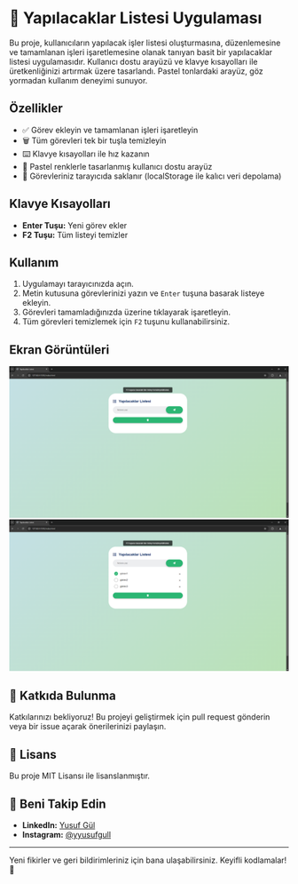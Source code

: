 # 🌿 Yapılacaklar Listesi Uygulaması

Bu proje, kullanıcıların yapılacak işler listesi oluşturmasına, düzenlemesine ve tamamlanan işleri işaretlemesine olanak tanıyan basit bir yapılacaklar listesi uygulamasıdır. Kullanıcı dostu arayüzü ve klavye kısayolları ile üretkenliğinizi artırmak üzere tasarlandı. Pastel tonlardaki arayüz, göz yormadan kullanım deneyimi sunuyor.

## Özellikler

- ✅ Görev ekleyin ve tamamlanan işleri işaretleyin
- 🗑️ Tüm görevleri tek bir tuşla temizleyin
- ⌨️ Klavye kısayolları ile hız kazanın
- 🎨 Pastel renklerle tasarlanmış kullanıcı dostu arayüz
- 💾 Görevleriniz tarayıcıda saklanır (localStorage ile kalıcı veri depolama)

## Klavye Kısayolları

- **Enter Tuşu:** Yeni görev ekler
- **F2 Tuşu:** Tüm listeyi temizler

## Kullanım

1. Uygulamayı tarayıcınızda açın.
2. Metin kutusuna görevlerinizi yazın ve `Enter` tuşuna basarak listeye ekleyin.
3. Görevleri tamamladığınızda üzerine tıklayarak işaretleyin.
4. Tüm görevleri temizlemek için `F2` tuşunu kullanabilirsiniz.

## Ekran Görüntüleri

![Yapılacaklar Listesi Ekran Görüntüsü](images/sc1.PNG)
![Yapılacaklar Listesi Ekran Görüntüsü](images/sc2.PNG)

## 🤝 Katkıda Bulunma

Katkılarınızı bekliyoruz! Bu projeyi geliştirmek için pull request gönderin veya bir issue açarak önerilerinizi paylaşın.


## 📝 Lisans

Bu proje MIT Lisansı ile lisanslanmıştır.

## 📱 Beni Takip Edin

- **LinkedIn:** [Yusuf Gül](https://www.linkedin.com/in/yusufgul/)
- **Instagram:** [@yyusufgull](https://www.instagram.com/yyusufgull/?hl=tr)

---

Yeni fikirler ve geri bildirimleriniz için bana ulaşabilirsiniz. Keyifli kodlamalar! 🎉


